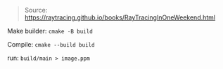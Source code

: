 
> Source: https://raytracing.github.io/books/RayTracingInOneWeekend.html

Make builder: `cmake -B build`

Compile: `cmake --build build`

run: `build/main > image.ppm`
